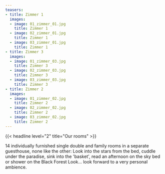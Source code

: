 ```yaml
---
teasers:
- title: Zimmer 1
  images:
  - image: 01_zimmer_01.jpg
    title: Zimmer 1
  - image: 02_zimmer_01.jpg
    title: Zimmer 1
  - image: 03_zimmer_01.jpg
    title: Zimmer 1
- title: Zimmer 3
  images:
  - image: 01_zimmer_03.jpg
    title: Zimmer 3
  - image: 02_zimmer_03.jpg
    title: Zimmer 3
  - image: 03_zimmer_03.jpg
    title: Zimmer 3
- title: Zimmer 2
  images:
  - image: 01_zimmer_02.jpg
    title: Zimmer 2
  - image: 02_zimmer_02.jpg
    title: Zimmer 2
  - image: 03_zimmer_02.jpg
    title: Zimmer 2
---
```


{{< headline level="2" title="Our rooms" >}}

14 individually furnished single double and family rooms in a separate guesthouse, none like the other: Look into the stars from the bed, cuddle under the paradise, sink into the 'basket', read an afternoon on the sky bed or shower on the Black Forest Look... look forward to a very personal ambience.
